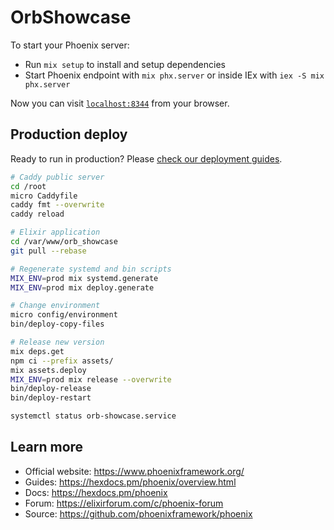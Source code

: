 # OrbShowcase

To start your Phoenix server:

- Run `mix setup` to install and setup dependencies
- Start Phoenix endpoint with `mix phx.server` or inside IEx with `iex -S mix phx.server`

Now you can visit [`localhost:8344`](http://localhost:8344) from your browser.

## Production deploy

Ready to run in production? Please [check our deployment guides](https://hexdocs.pm/phoenix/deployment.html).

```bash
# Caddy public server
cd /root
micro Caddyfile
caddy fmt --overwrite
caddy reload

# Elixir application
cd /var/www/orb_showcase
git pull --rebase

# Regenerate systemd and bin scripts
MIX_ENV=prod mix systemd.generate
MIX_ENV=prod mix deploy.generate

# Change environment
micro config/environment
bin/deploy-copy-files

# Release new version
mix deps.get
npm ci --prefix assets/
mix assets.deploy
MIX_ENV=prod mix release --overwrite
bin/deploy-release
bin/deploy-restart

systemctl status orb-showcase.service
```

## Learn more

- Official website: https://www.phoenixframework.org/
- Guides: https://hexdocs.pm/phoenix/overview.html
- Docs: https://hexdocs.pm/phoenix
- Forum: https://elixirforum.com/c/phoenix-forum
- Source: https://github.com/phoenixframework/phoenix
